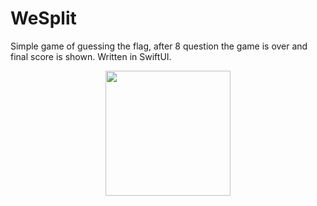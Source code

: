# WeSplit
Simple game of guessing the flag, after 8 question the game is over and final score is shown. Written in SwiftUI.
<p align="center">
    <img width="200" src="[https://postimg.cc/8jgm3pqp](https://postimg.cc/8jgm3pqp)">
</p>
